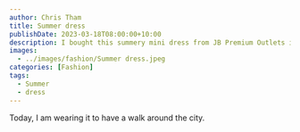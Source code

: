 ```yaml
---
author: Chris Tham
title: Summer dress
publishDate: 2023-03-18T08:00:00+10:00
description: I bought this summery mini dress from JB Premium Outlets in Malaysia.
images:
  - ../images/fashion/Summer dress.jpeg
categories: [Fashion]
tags:
  - Summer
  - dress
---
```

Today, I am wearing it to have a walk around the city.

